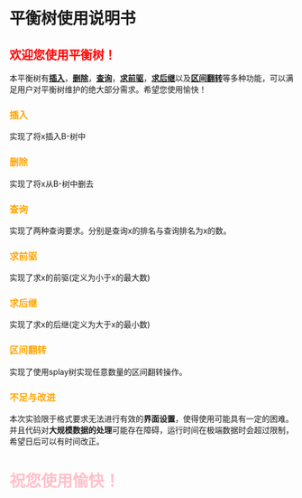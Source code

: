 # 平衡树使用说明书
## <font color=red>欢迎您使用平衡树！</font>
本平衡树有[**插入**](#jump1)，[**删除**](#jump2)，[**查询**](#jump3)，[**求前驱**](#jump4)，[**求后继**](#jump5)以及[**区间翻转**](#jump6)等多种功能，可以满足用户对平衡树维护的绝大部分需求。希望您使用愉快！
### <span id="jump1"><font color=orange>插入</font></span>
实现了将x插入B-树中
### <span id="jump2"><font color=orange>删除</font></span>
实现了将x从B-树中删去
### <span id="jump3"><font color=orange>查询</font></span>
实现了两种查询要求。分别是查询x的排名与查询排名为x的数。
### <span id="jump4"><font color=orange>求前驱</font></span>
实现了求x的前驱(定义为小于x的最大数)
### <span id="jump5"><font color=orange>求后继</font></span>
实现了求x的后继(定义为大于x的最小数)
### <span id="jump6"><font color=orange>区间翻转</font></span>
实现了使用splay树实现任意数量的区间翻转操作。
### <font color=orange>不足与改进</font>
本次实验限于格式要求无法进行有效的**界面设置**，使得使用可能具有一定的困难。并且代码对**大规模数据的处理**可能存在障碍，运行时间在极端数据时会超过限制，希望日后可以有时间改正。
# <font color=pink>祝您使用愉快！</font>